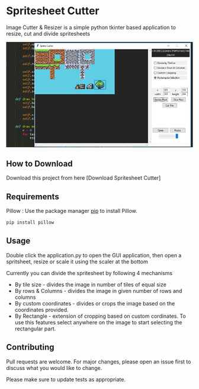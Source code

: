 # Spritesheet Cutter

Image Cutter & Resizer is a simple python tkinter based application to resize, cut and divide spritesheets

![Alt text](app.png?raw=true "Spritesheet Cutter")

## How to Download

Download this project from here [Download Spritesheet Cutter]

## Requirements

Pillow : Use the package manager [pip](https://pip.pypa.io/en/stable/) to install Pillow.

```bash
pip install pillow
```

## Usage

Double click the application.py to open the GUI application, then open a spritsheet, resize or scale it using the scaler at the bottom

Currently you can divide the spritesheet by following 4 mechanisms
* By tile size - divides the image in number of tiles of equal size
* By rows & Columns - divides the image in given number of rows and columns
* By custom coordinates - divides or crops the image based on the coordinates provided.
* By Rectangle - extension of cropping based on custom cordinates. To use this features select anywhere on the image to start selecting the rectangular part.

## Contributing
Pull requests are welcome. For major changes, please open an issue first to discuss what you would like to change.

Please make sure to update tests as appropriate.